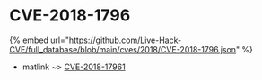 # CVE-2018-1796
{% embed url="https://github.com/Live-Hack-CVE/full_database/blob/main/cves/2018/CVE-2018-1796.json" %}

* matlink ~> [CVE-2018-17961](https://www.alice-snow.ru/2018/database/cve-2018-1796/cve-2018-17961-matlink)